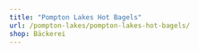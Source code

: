 ```yaml
---
title: "Pompton Lakes Hot Bagels"
url: /pompton-lakes/pompton-lakes-hot-bagels/
shop: Bäckerei
---
```

